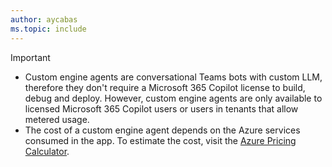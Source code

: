```yaml
---
author: aycabas
ms.topic: include
---
```


<!-- markdownlint-disable MD041-->

> [!IMPORTANT]
>
> - Custom engine agents are conversational Teams bots with custom LLM, therefore they don't require a Microsoft 365 Copilot license to build, debug and deploy. However, custom engine agents are only available to licensed Microsoft 365 Copilot users or users in tenants that allow metered usage.
> - The cost of a custom engine agent depends on the Azure services consumed in the app. To estimate the cost, visit the [Azure Pricing Calculator](https://azure.microsoft.com/pricing/calculator/).
